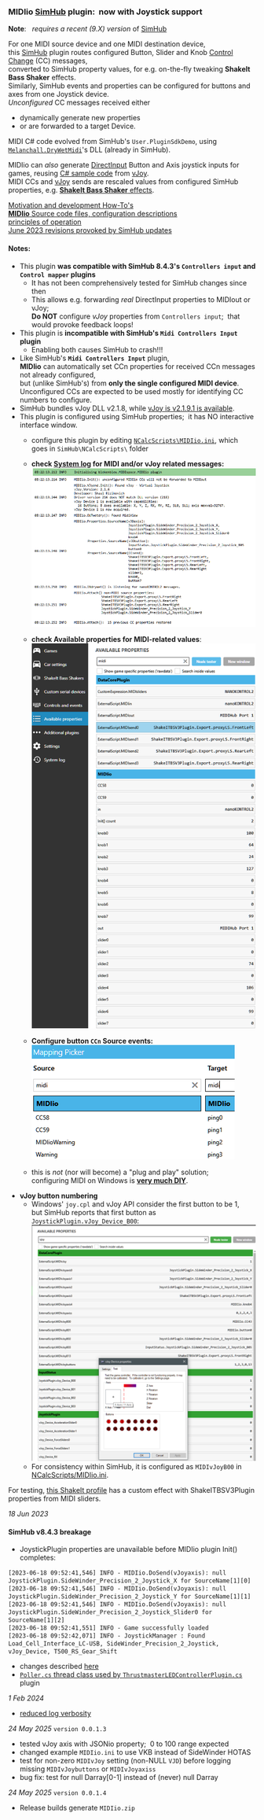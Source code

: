 ### MIDIio [SimHub](https://www.simhubdash.com/) plugin:&nbsp; now with Joystick support

**Note**: &nbsp;  *requires a recent (9.X) version* of [SimHub](https://www.simhubdash.com/download-2/)  

For one MIDI source device and one MIDI destination device,  
 this [SimHub](https://github.com/SHWotever/SimHub) plugin routes configured Button, Slider and Knob
 [Control Change](https://www.midi.org/specifications-old/item/table-3-control-change-messages-data-bytes-2) (CC) messages,  
 converted to SimHub property values,
 for e.g. on-the-fly tweaking **ShakeIt Bass Shaker** effects.  
Similarly, SimHub events and properties can be configured for buttons and axes from one Joystick device.  
*Unconfigured* CC messages received either
- dynamically generate new properties
- or are forwarded to a target Device.  

MIDI C# code evolved from SimHub's `User.PluginSdkDemo`,
using [`Melanchall.DryWetMidi`](https://github.com/melanchall/drywetmidi)'s DLL (already in SimHub).  

MIDIio can *also* generate [DirectInput](https://blekenbleu.github.io/Windows/HID.md) Button and Axis joystick inputs for games,
reusing [C# sample code](https://github.com/blekenbleu/vJoySDK) from [vJoy](https://github.com/njz3/vJoy).  
MIDI CCs and [vJoy](https://blekenbleu.github.io/Windows/HID) sends are rescaled values from configured SimHub properties,
 e.g. [**ShakeIt Bass Shaker** effects](https://github.com/SHWotever/SimHub/wiki/ShakeIt-V3-Effects-configuration).

[Motivation and development How-To's](https://blekenbleu.github.io/MIDI/plugin/)  
[**MIDIio** Source code files, configuration descriptions](docs/source.md)  
[principles of operation](docs/principles.md)  
[June 2023 revisions provoked by SimHub updates](docs/provoked.md)

#### Notes:
- This plugin **was compatible with SimHub 8.4.3's `Controllers input` and `Control mapper` plugins**  
  - It has not been comprehensively tested for SimHub changes since then
  - This allows e.g. forwarding *real* DirectInput properties to MIDIout or vJoy;  
    **Do NOT** configure *vJoy* properties from `Controllers input`;&nbsp; that would provoke feedback loops!  
- This plugin is **incompatible with SimHub's `Midi Controllers Input` plugin**  
    - Enabling both causes SimHub to crash!!!   
- Like SimHub's **`Midi Controllers Input`** plugin,  
  **MIDIio** can automatically set CCn properties  for received CCn messages not already configured,  
  but (unlike SimHub's) from **only the single configured MIDI device**.  
  Unconfigured CCs are expected to be used mostly for identifying CC numbers to configure.
- SimHub bundles vJoy DLL v2.1.8, while [vJoy is v2.1.9.1 is available](https://sourceforge.net/projects/vjoystick/).  
- This plugin is configured using SimHub properties;&nbsp; it has NO interactive interface window.
    - configure this plugin by editing [`NCalcScripts\MIDIio.ini`](blob/main/NCalcScripts/MIDIio.ini), which goes in `SimHub\NCalcScripts\` folder 
    - **check [System log](docs/SimHub.txt) for MIDI and/or vJoy related messages:**  
      ![log messages](docs/log.png)  

    - **check Available properties for MIDI-related values**:
      ![Properties values](docs/properties.png)

    - **Configure button `CCn` Source events:**  
      ![button event names and actions](docs/events.png)  
    - this is *not* (nor will become) a "plug and play" solution;  
      configuring MIDI on Windows is [**very much DIY**](https://www.racedepartment.com/threads/simhub-plugin-s-for-output-to-midi-and-vjoy.210079/).  
- **vJoy button numbering**  
    - Windows' `joy.cpl` and vJoy API consider the first button to be 1,  
      but SimHub reports that first button as `JoystickPlugin.vJoy_Device_B00`:  
      ![vJoy](docs/vJoyB.png)  
    - For consistency within SimHub, it is configured as `MIDIvJoyB00` in [NCalcScripts/MIDIio.ini](NCalcScripts/MIDIio.ini).  

For testing, [this ShakeIt profile](https://github.com/blekenbleu/SimHub-profiles/blob/main/Any%20Game%20-%20MIDIio_proxyLS.siprofile)
 has a custom effect with ShakeITBSV3Plugin properties from MIDI sliders.

*18 Jun 2023*  
#### SimHub v8.4.3 breakage  
- JoystickPlugin properties are unavailable before MIDIio plugin Init() completes:
```
[2023-06-18 09:52:41,546] INFO - MIDIio.DoSend(vJoyaxis): null JoystickPlugin.SideWinder_Precision_2_Joystick_X for SourceName[1][0]
[2023-06-18 09:52:41,546] INFO - MIDIio.DoSend(vJoyaxis): null JoystickPlugin.SideWinder_Precision_2_Joystick_Y for SourceName[1][1]
[2023-06-18 09:52:41,546] INFO - MIDIio.DoSend(vJoyaxis): null JoystickPlugin.SideWinder_Precision_2_Joystick_Slider0 for SourceName[1][2]
[2023-06-18 09:52:41,551] INFO - Game successfully loaded
[2023-06-18 09:52:42,071] INFO - JoystickManager : Found Load_Cell_Interface_LC-USB, SideWinder_Precision_2_Joystick, vJoy_Device, T500_RS_Gear_Shift
```
- changes described [here](docs/provoked.md)  
- [`Poller.cs` thread class used by `ThrustmasterLEDControllerPlugin.cs`](https://gitlab.com/prodigal.knight/simhub-thrustmaster-wheel-led-controller) plugin  

*1 Feb 2024*  
- [reduced log verbosity](docs/source.md#midiioini)

*24 May 2025* `version 0.0.1.3`
- tested vJoy axis with JSONio property;&nbsp; 0 to 100 range expected  
- changed example `MIDIio.ini` to use VKB instead of SideWinder HOTAS  
- test for non-zero `MIDIvJoy` setting (non-NULL `VJD`) before logging missing `MIDIvJoybuttons` or `MIDIvJoyaxiss`  
- bug fix:  test for null Darray[0-1] instead of (never) null Darray

*24 May 2025* `version 0.0.1.4`
- Release builds generate `MIDIio.zip`
